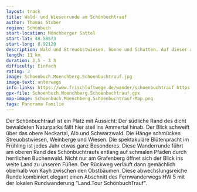 ```yaml
---
layout: track
title: Wald- und Wiesenrunde am Schönbuchtrauf
author: Thomas Stober
region: Schönbuch
start-location: Mönchberger Sattel
start-lat: 48.58673
start-long: 8.92120
description: Wald und Streuobstwiesen. Sonne und Schatten. Auf dieser abwechslungsreichen Strecke am Rand des Naturparks Schönbuch gibt es für alle etwas.
length: 11 km
duration: 2,5 - 3 h
difficulty: Einfach
rating: 3
image: Schoenbuch.Moenchberg.Schoenbuchtrauf.jpg
image-text: unterwegs
info-links: https://www.frischluftwege.de/wander/schoenbuchtrauf https://www.inslichtruecken.de
gpx-file: Schoenbuch.Moenchberg.Schoenbuchtrauf.gpx
map-image: Schoenbuch.Moenchberg.Schoenbuchtrauf-Map.png
tags: Panorama Familie
---
```



Der Schönbuchtrauf ist ein Platz mit Aussicht: Der südliche Rand des dicht bewaldeten Naturparks fällt hier steil ins Ammertal hinab. Der Blick schweift über das obere Neckartal, Alb und Schwarzwald. Die Hänge schmücken Streuobstwiesen, Weinberge und Wiesen. Die spektakuläre Blütenpracht im Frühling ist jedes Jahr etwas ganz Besonderes.
Diese Wanderrunde führt am oberen Rand des Schönbuchtraufs entlang auf schmalen Pfaden durch herrlichen Buchenwald. Nicht nur am Grafenberg öffnet sich der Blick ins weite Land zu unseren Füßen.  Der Rückweg verläuft dann gemächlich oberhalb von Kayh zwischen den Obstbäumen. Diese abwechslungsreiche Runde kombiniert elegant einen Abschnitt des Fernwanderwegs HW 5 mit der lokalen Rundwanderung "Land.Tour SchönbuchTrauf".




